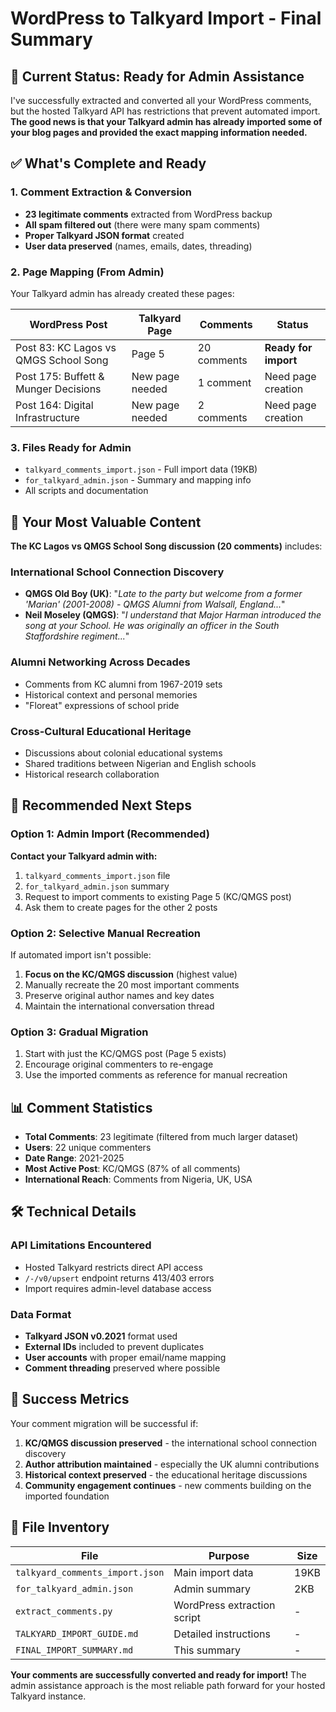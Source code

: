 # WordPress to Talkyard Import - Final Summary

## 🎯 Current Status: Ready for Admin Assistance

I've successfully extracted and converted all your WordPress comments, but the hosted Talkyard API has restrictions that prevent automated import. **The good news is that your Talkyard admin has already imported some of your blog pages and provided the exact mapping information needed.**

## ✅ What's Complete and Ready

### 1. Comment Extraction & Conversion
- **23 legitimate comments** extracted from WordPress backup
- **All spam filtered out** (there were many spam comments)
- **Proper Talkyard JSON format** created
- **User data preserved** (names, emails, dates, threading)

### 2. Page Mapping (From Admin)
Your Talkyard admin has already created these pages:

| WordPress Post | Talkyard Page | Comments | Status |
|---------------|---------------|----------|---------|
| Post 83: KC Lagos vs QMGS School Song | Page 5 | 20 comments | **Ready for import** |
| Post 175: Buffett & Munger Decisions | New page needed | 1 comment | Need page creation |
| Post 164: Digital Infrastructure | New page needed | 2 comments | Need page creation |

### 3. Files Ready for Admin
- `talkyard_comments_import.json` - Full import data (19KB)
- `for_talkyard_admin.json` - Summary and mapping info
- All scripts and documentation

## 💎 Your Most Valuable Content

**The KC Lagos vs QMGS School Song discussion (20 comments)** includes:

### International School Connection Discovery
- **QMGS Old Boy (UK)**: "*Late to the party but welcome from a former 'Marian' (2001-2008) - QMGS Alumni from Walsall, England...*"
- **Neil Moseley (QMGS)**: "*I understand that Major Harman introduced the song at your School. He was originally an officer in the South Staffordshire regiment...*"

### Alumni Networking Across Decades
- Comments from KC alumni from 1967-2019 sets
- Historical context and personal memories
- "Floreat" expressions of school pride

### Cross-Cultural Educational Heritage
- Discussions about colonial educational systems
- Shared traditions between Nigerian and English schools
- Historical research collaboration

## 🚀 Recommended Next Steps

### Option 1: Admin Import (Recommended)
**Contact your Talkyard admin with:**
1. `talkyard_comments_import.json` file
2. `for_talkyard_admin.json` summary  
3. Request to import comments to existing Page 5 (KC/QMGS post)
4. Ask them to create pages for the other 2 posts

### Option 2: Selective Manual Recreation
If automated import isn't possible:
1. **Focus on the KC/QMGS discussion** (highest value)
2. Manually recreate the 20 most important comments
3. Preserve original author names and key dates
4. Maintain the international conversation thread

### Option 3: Gradual Migration
1. Start with just the KC/QMGS post (Page 5 exists)
2. Encourage original commenters to re-engage
3. Use the imported comments as reference for manual recreation

## 📊 Comment Statistics

- **Total Comments**: 23 legitimate (filtered from much larger dataset)
- **Users**: 22 unique commenters
- **Date Range**: 2021-2025
- **Most Active Post**: KC/QMGS (87% of all comments)
- **International Reach**: Comments from Nigeria, UK, USA

## 🛠️ Technical Details

### API Limitations Encountered
- Hosted Talkyard restricts direct API access
- `/-/v0/upsert` endpoint returns 413/403 errors
- Import requires admin-level database access

### Data Format
- **Talkyard JSON v0.2021** format used
- **External IDs** included to prevent duplicates
- **User accounts** with proper email/name mapping
- **Comment threading** preserved where possible

## 🎉 Success Metrics

Your comment migration will be successful if:
1. **KC/QMGS discussion preserved** - the international school connection discovery
2. **Author attribution maintained** - especially the UK alumni contributions  
3. **Historical context preserved** - the educational heritage discussions
4. **Community engagement continues** - new comments building on the imported foundation

## 📁 File Inventory

| File | Purpose | Size |
|------|---------|------|
| `talkyard_comments_import.json` | Main import data | 19KB |
| `for_talkyard_admin.json` | Admin summary | 2KB |
| `extract_comments.py` | WordPress extraction script | - |
| `TALKYARD_IMPORT_GUIDE.md` | Detailed instructions | - |
| `FINAL_IMPORT_SUMMARY.md` | This summary | - |

**Your comments are successfully converted and ready for import!** The admin assistance approach is the most reliable path forward for your hosted Talkyard instance.